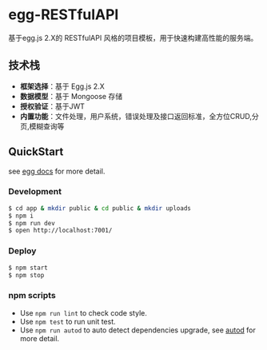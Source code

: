 # egg-RESTfulAPI

基于egg.js 2.X的 RESTfulAPI 风格的项目模板，用于快速构建高性能的服务端。

## 技术栈

- **框架选择**：基于 Egg.js 2.X
- **数据模型**：基于 Mongoose 存储
- **授权验证**：基于JWT
- **内置功能**：文件处理，用户系统，错误处理及接口返回标准，全方位CRUD,分页,模糊查询等

## QuickStart

see [egg docs][egg] for more detail.

### Development

```bash
$ cd app & mkdir public & cd public & mkdir uploads
$ npm i
$ npm run dev
$ open http://localhost:7001/
```

### Deploy

```bash
$ npm start
$ npm stop
```

### npm scripts

- Use `npm run lint` to check code style.
- Use `npm test` to run unit test.
- Use `npm run autod` to auto detect dependencies upgrade, see [autod](https://www.npmjs.com/package/autod) for more detail.


[egg]: https://eggjs.org
